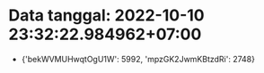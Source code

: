 # Data tanggal: 2022-10-10 23:32:22.984962+07:00

* {'bekWVMUHwqtOgU1W': 5992, 'mpzGK2JwmKBtzdRi': 2748}
